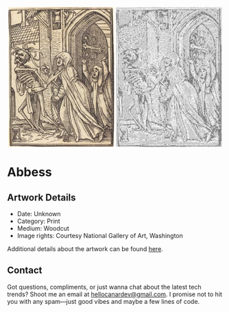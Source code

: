 <html>

<div align="center">
    <img width="49%" src="artwork.jpg" alt="artwork"/>
    <img width="49%" src="ascii_artwork.jpg" alt="artwork ASCII"/>
</div>

# Abbess

## Artwork Details

- Date: Unknown
- Category: Print
- Medium: Woodcut
- Image rights: Courtesy National Gallery of Art, Washington

Additional details about the artwork can be found [here](https://www.artsy.net/artwork/hans-holbein-the-younger-abbess).

## Contact

Got questions, compliments, or just wanna chat about the latest tech trends? Shoot me an email
at [hellocanardev@gmail.com](mailto:hellocanardev@gmail.com). I promise not to hit you with any spam—just good vibes and
maybe a few lines of code.

</html>
